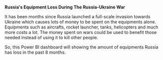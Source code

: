 **Russia's Equipment Loss During The Russia-Ukraine War**

It has been months since Russia launched a full-scale invasion towards Ukraine which causes lots of money to be spent on the equipments alone. Equipments such as aircrafts, rocket launcher, tanks, helicopters and much more costs a lot. The money spent on wars could be used to benefit those needed instead of using it to kill other people.

So, this Power BI dashboard will showing the amount of equipments Russia has loss in the past 8 months.
